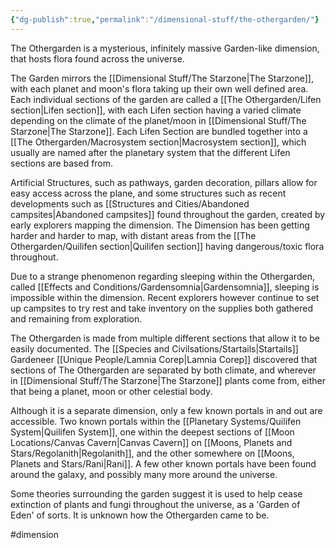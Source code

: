 ```yaml
---
{"dg-publish":true,"permalink":"/dimensional-stuff/the-othergarden/"}
---
```


The Othergarden is a mysterious, infinitely massive Garden-like dimension, that hosts flora found across the universe. 

The Garden mirrors the [[Dimensional Stuff/The Starzone\|The Starzone]], with each planet and moon's flora taking up their own well defined area. Each individual sections of the garden are called a [[The Othergarden/Lifen section\|Lifen section]], with each Lifen section having a varied climate depending on the climate of the planet/moon in [[Dimensional Stuff/The Starzone\|The Starzone]]. Each Lifen Section are bundled together into a [[The Othergarden/Macrosystem section\|Macrosystem section]], which usually are named after the planetary system that the different Lifen sections are based from.

Artificial Structures, such as pathways, garden decoration, pillars allow for easy access across the plane, and some structures such as recent developments such as [[Structures and Cities/Abandoned campsites\|Abandoned campsites]] found throughout the garden, created by early explorers mapping the dimension. The Dimension has been getting harder and harder to map, with distant areas from the [[The Othergarden/Quilifen section\|Quilifen section]] having dangerous/toxic flora throughout.

Due to a strange phenomenon regarding sleeping within the Othergarden, called [[Effects and Conditions/Gardensomnia\|Gardensomnia]], sleeping is impossible within the dimension. Recent explorers however continue to set up campsites to try rest and take inventory on the supplies both gathered and remaining from exploration. 

The Othergarden is made from multiple different sections that allow it to be easily documented. The [[Species and Civilsations/Startails\|Startails]] Gardeneer [[Unique People/Lamnia Corep\|Lamnia Corep]] discovered that sections of The Othergarden are separated by both climate, and wherever in [[Dimensional Stuff/The Starzone\|The Starzone]] plants come from, either that being a planet, moon or other celestial body.

Although it is a separate dimension, only a few known portals in and out are accessible. Two known portals within the [[Planetary Systems/Quilifen System\|Quilifen System]], one within the deepest sections of [[Moon Locations/Canvas Cavern\|Canvas Cavern]] on [[Moons, Planets and Stars/Regolanith\|Regolanith]], and the other somewhere on [[Moons, Planets and Stars/Rani\|Rani]]. A few other known portals have been found around the galaxy, and possibly many more around the universe.

Some theories surrounding the garden suggest it is used to help cease extinction of plants and fungi throughout the universe, as a 'Garden of Eden' of sorts. It is unknown how the Othergarden came to be.

#dimension